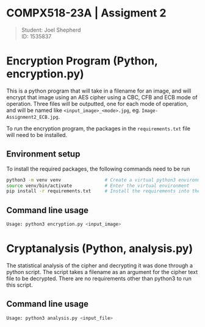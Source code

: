 # COMPX518-23A | Assigment 2
> Student: Joel Shepherd  
> ID: 1535837

# Encryption Program (Python, encryption.py)
This is a python program that will take in a filename for an image, and will encrypt that image using an AES cipher using a CBC, CFB and ECB mode of operation.
Three files will be outputted, one for each mode of operation, and will be named like `<input_image>_<mode>.jpg`, eg. `Image-Assignment2_ECB.jpg`.
  
To run the encryption program, the packages in the `requirements.txt` file will need to be installed.

## Environment setup
To install the required packages, the following commands need to be run
```bash
python3 -m venv venv                # Create a virtual python3 environment
source venv/bin/activate            # Enter the virtual environment
pip install -r requirements.txt     # Install the requirements into the virual environment
```

## Command line usage
```bash
Usage: python3 encryption.py <input_image>
```

# Cryptanalysis (Python, analysis.py)
The statistical analysis of the cipher and decrypting it was done through a python script. The script takes a filename as an argument for the cipher text file to be decrypted.
There are no requirements other than python3 to run this script.

## Command line usage
```bash
Usage: python3 analysis.py <input_file>
```


